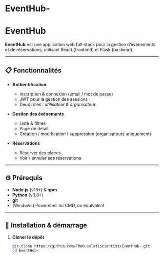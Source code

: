 # EventHub-
# EventHub

**EventHub** est une application web full-stack pour la gestion d’événements et de réservations, utilisant React (frontend) et Flask (backend).

---

## 📋 Fonctionnalités

- **Authentification**  
  - Inscription & connexion (email / mot de passe)  
  - JWT pour la gestion des sessions  
  - Deux rôles : _utilisateur_ & _organisateur_

- **Gestion des événements**  
  - Liste & filtres  
  - Page de détail  
  - Création / modification / suppression (organisateurs uniquement)  

- **Réservations**  
  - Réserver des places  
  - Voir / annuler ses réservations  

---

## ⚙️ Prérequis

- **Node.js** (v16+) & **npm**  
- **Python** (v3.8+)  
- **git**  
- (Windows) Powershell ou CMD, ou équivalent

---

## 🚀 Installation & démarrage

1. **Cloner le dépôt**  
   ```bash
   git clone https://github.com/TheOueslatiScientist/EventHub-.git
   cd EventHub-
